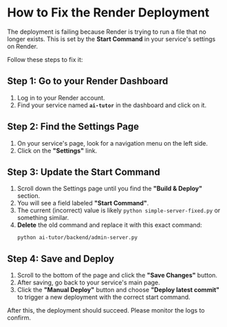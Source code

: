 # How to Fix the Render Deployment

The deployment is failing because Render is trying to run a file that no longer exists. This is set by the **Start Command** in your service's settings on Render.

Follow these steps to fix it:

## Step 1: Go to your Render Dashboard

1.  Log in to your Render account.
2.  Find your service named **`ai-tutor`** in the dashboard and click on it.

## Step 2: Find the Settings Page

1.  On your service's page, look for a navigation menu on the left side.
2.  Click on the **"Settings"** link.

## Step 3: Update the Start Command

1.  Scroll down the Settings page until you find the **"Build & Deploy"** section.
2.  You will see a field labeled **"Start Command"**.
3.  The current (incorrect) value is likely `python simple-server-fixed.py` or something similar.
4.  **Delete** the old command and replace it with this exact command:
    ```
    python ai-tutor/backend/admin-server.py
    ```

## Step 4: Save and Deploy

1.  Scroll to the bottom of the page and click the **"Save Changes"** button.
2.  After saving, go back to your service's main page.
3.  Click the **"Manual Deploy"** button and choose **"Deploy latest commit"** to trigger a new deployment with the correct start command.

After this, the deployment should succeed. Please monitor the logs to confirm.